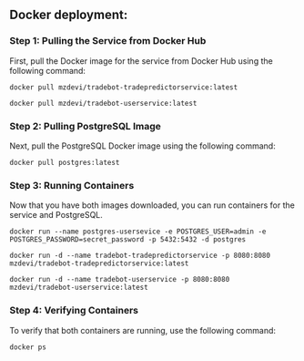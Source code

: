 ## Docker deployment:

### Step 1: Pulling the Service from Docker Hub
First, pull the Docker image for the service from Docker Hub using the following command:
```
docker pull mzdevi/tradebot-tradepredictorservice:latest
```
```
docker pull mzdevi/tradebot-userservice:latest
```

### Step 2: Pulling PostgreSQL Image
Next, pull the PostgreSQL Docker image using the following command:
```
docker pull postgres:latest
```

### Step 3: Running Containers
Now that you have both images downloaded, you can run containers for the service and PostgreSQL.
```
docker run --name postgres-usersevice -e POSTGRES_USER=admin -e POSTGRES_PASSWORD=secret_password -p 5432:5432 -d postgres
```
```
docker run -d --name tradebot-tradepredictorservice -p 8080:8080 mzdevi/tradebot-tradepredictorservice:latest
```
```
docker run -d --name tradebot-userservice -p 8080:8080 mzdevi/tradebot-userservice:latest
```

### Step 4: Verifying Containers
To verify that both containers are running, use the following command:
```
docker ps
```
